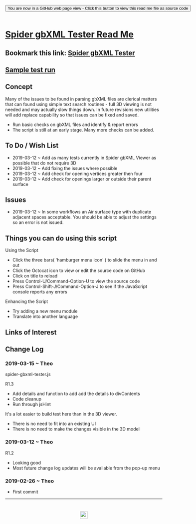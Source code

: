 
<span style=display:none; >[You are now in a GitHub source code view - click this link to view Read Me file as a web page]( https://www.ladybug.tools/spider-gbxml-tools/#sandbox/spider-gbxml-tester/README.md "View file as a web page." ) </span>

<div><input type=button class = "btn btn-secondary btn-sm" onclick=window.location.href="https://github.com/ladybug-tools/spider-gbxml-tools/blob/master/sandbox/spider-gbxml-tester/README.md"
value="You are now in a GitHub web page view - Click this button to view this read me file as source code" ></div>

<br>

# [Spider gbXML Tester Read Me]( #sandbox/spider-gbxml-tester/README.md )

<!--
<iframe src=https://www.ladybug.tools/spider-gbxml-tools/sandbox/spider-gbxml-tester/sandbox/spider-gbxml-tester.html width=100% height=500px >Iframes are not viewable in GitHub source code views</iframe>
_<small>Spider gbXML Tester</small>_
-->

## Bookmark this link: [Spider gbXML Tester]( https://www.ladybug.tools/spider-gbxml-tools/sandbox/spider-gbxml-tester/ )

## [Sample test run]( https://www.ladybug.tools/spider-gbxml-tools/sandbox/spider-gbxml-tester/r1/spider-gbxml-tester.html#https://rawgit.com/ladybug-tools/spider/master/gbxml-sample-files/bristol-clifton-downs-broken.xml )


## Concept

Many of the issues to be found in parsing gbXML files are clerical matters that can found using simple text search routines - full 3D viewing is not needed and may actually slow things down. In future revisions new utilities will add replace capability so that issues can be fixed and saved.


* Run basic checks on gbXML files and identify & report errors
* The script is still at an early stage. Many more checks can be added.


## To Do / Wish List

* 2019-03-12 ~ Add as many tests currently in Spider gbXML Viewer as possible that do not require 3D
* 2019-03-12 ~ Add fixing the issues where possible
* 2019-03-12 ~ Add check for opening vertices greater then four
* 2019-03-12 ~ Add check for openings larger or outside their parent surface

## Issues

* 2019-03-12 ~ In some workflows an Air surface type with duplicate adjacent spaces acceptable. You should be able to adjust the settings so an error is not issued.


## Things you can do using this script

Using the Script
* Click the three bars( 'hamburger menu icon' ) to slide the menu in and out
* Click the Octocat icon to view or edit the source code on GitHub
* Click on title to reload
* Press Control-U/Command-Option-U to view the source code
* Press Control-Shift-J/Command-Option-J to see if the JavaScript console reports any errors

Enhancing the Script

* Try adding a new menu module
* Translate into another language

## Links of Interest



## Change Log


### 2019-03-15 ~ Theo

spider-gbxml-tester.js

R1.3
* Add details and function to add add the details to divContents
* Code cleanup
* Run through jsHint

It's a lot easier to build test here than in the 3D viewer.
* There is no need to fit into an existing UI
* There is no need to make the changes visible in the 3D model



### 2019-03-12 ~ Theo

R1.2
* Looking good
* Most future change log updates will be available from the pop-up menu


### 2019-02-26 ~ Theo

* First commit


***

# <center title="hello!" ><a href=javascript:window.scrollTo(0,0); style=text-decoration:none; > <img src="https://ladybug.tools/artwork/icons_bugs/ico/spider.ico" height=24 > </a></center>

